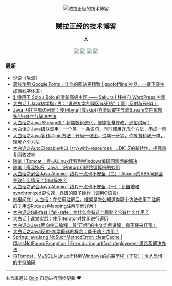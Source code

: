<p align="center"><img alt="贼拉正经的技术博客" src="https://www.stackoverflow.wiki/blog/images/favicon.png"></p><h2 align="center">
贼拉正经的技术博客
</h2>

<h4 align="center">A</h4>
<p align="center"><a title="贼拉正经的技术博客" target="_blank" href="https://github.com/adlered/bolo-blog"><img src="https://img.shields.io/github/last-commit/adlered/bolo-blog.svg?style=flat-square&color=FF9900"></a>
<a title="GitHub repo size in bytes" target="_blank" href="https://github.com/adlered/bolo-blog"><img src="https://img.shields.io/github/repo-size/adlered/bolo-blog.svg?style=flat-square"></a>
<a title="Bolo Version" target="_blank" href="https://github.com/adlered/bolo-solo"><img src="https://img.shields.io/badge/bolo-v2.0 稳定版-f1e05a.svg?style=flat-square&color=blueviolet"></a>
<a title="Hits" target="_blank" href="https://github.com/88250/hits"><img src="https://hits.b3log.org/adlered/bolo-blog.svg"></a></p>

### 最新

* [说说《后浪》](https://www.stackoverflow.wiki/blog/articles/2020/05/05/1588692897995.html)
* [离线使用 Google Fonts：让你的网站更精致 | goofoffline 神器，一键下载生成离线字体库！](https://www.stackoverflow.wiki/blog/articles/2020/04/23/1587654872933.html)
* [🎨 适用于 Solo / Bolo 的清新高级主题 —— Sakura | 移植自 WordPress 主题](https://www.stackoverflow.wiki/blog/articles/2020/03/28/1585384897191.html)
* [大白话 | Java初学指♂男：“说说初学的误区与死结”（ 壹 | 反射与Field ）](https://www.stackoverflow.wiki/blog/articles/2019/10/14/1571061168019.html)
* [Java 困扰三周の问题：使用byte[]或skip()方法读取字节流Stream文件尾部多/少/缺字节解决方法](https://www.stackoverflow.wiki/blog/articles/2019/09/18/1568775827764.html)
* [大白话之Java Stream流：将类数组流化，便捷批量修改，通俗讲解！](https://www.stackoverflow.wiki/blog/articles/2019/08/12/1565616272019.html)
* [大白话之Java级联调用：一个类，一条语句，同时调用好几个方法，串成一串](https://www.stackoverflow.wiki/blog/articles/2019/07/18/1563421403678.html)
* [大白话之Java多线程join方法：开局一张图，试学一分钟，你就费和我一样，理解介个方法](https://www.stackoverflow.wiki/blog/articles/2019/07/10/1562746878327.html)
* [大白话之AutoClosable接口 | try-with-resources：JDK1.7的新特性，提高重复回收效率](https://www.stackoverflow.wiki/blog/articles/2019/07/02/1562047491184.html)
* [随笔 | Tomcat：续-从Linux迁移到Windows编码问题彻底解决](https://www.stackoverflow.wiki/blog/articles/2019/06/27/1561621252210.html)
* [随笔 | 奇淫技巧 | Java：记return和短路运算符的妙用](https://www.stackoverflow.wiki/blog/articles/2019/06/21/1561085339073.html)
* [大白话之必会Java Atomic | 线程一点也不安全（二）：Atomic的ABA问题会导致什么情况？如何解决？](https://www.stackoverflow.wiki/blog/articles/2019/06/21/1561078704802.html)
* [大白话之必会Java Atomic | 线程一点也不安全（一）：比自增和synchronized更快速、靠谱的原子操作（调用C语言）](https://www.stackoverflow.wiki/blog/articles/2019/06/11/1560256379324.html)
* [刨根问底 | 大白话：在使用注解后，框架是怎么知道你哪个方法使用了注解的？用@RequestMapping注解举例详解！](https://www.stackoverflow.wiki/blog/articles/2019/06/10/1560148614406.html)
* [大白话之fail-fast | fail-safe：为什么会有这个机制？它有什么作用？](https://www.stackoverflow.wiki/blog/articles/2019/06/08/1559980283121.html)
* [大白话 | 课堂实践：使用Iterator对数组进行遍历](https://www.stackoverflow.wiki/blog/articles/2019/06/06/1559802305989.html)
* [大白话之Java面向接口编程：最“正经”的中文实例讲解，看不懂来打我！](https://www.stackoverflow.wiki/blog/articles/2019/06/03/1559543071037.html)
* [大白话之Java反射-初学最迷的概念：能干啥？咋用？](https://www.stackoverflow.wiki/blog/articles/2019/06/03/1559495713155.html)
* [Spring: java.lang.NoSuchMethodError: clearCache | ClassNotFoundException | Error during artifact deployment 思路及解决办法](https://www.stackoverflow.wiki/blog/articles/2019/05/04/1556958108376.html)
* [将Tomcat、MySQL从Linux迁移到Windows的心路历程（干货）：令人恐惧的字符编码](https://www.stackoverflow.wiki/blog/articles/2019/05/03/1556879549795.html)



---

本仓库通过 [Bolo](https://github.com/adlered/bolo-solo) 自动进行同步更新 ❤️ 